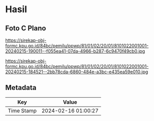 # Hasil

## Foto C Plano

https://sirekap-obj-formc.kpu.go.id/84bc/pemilu/ppwp/81/01/02/20/01/8101022001001-20240215-190011--f055ea41-07da-4966-b287-6c9470f49cb0.jpg

https://sirekap-obj-formc.kpu.go.id/84bc/pemilu/ppwp/81/01/02/20/01/8101022001001-20240215-184521--2bb78cda-6860-484e-a3bc-e435ea59e010.jpg


## Metadata

| Key        | Value               |
| ---------- | ------------------- |
| Time Stamp | 2024-02-16 01:00:27 |



